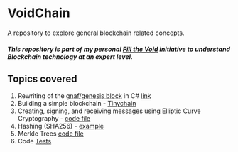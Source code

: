 # VoidChain
A repository to explore general blockchain related concepts.


##### This repository is part of my personal [Fill the Void](https://github.com/cybervoid/fill-the-void) initiative to understand Blockchain technology at an expert level.

## Topics covered
1. Rewriting of the [gnaf/genesis block](https://github.com/Gnaf/GenesisBlockZero) in C# [link](https://github.com/cybervoid/VoidChain/tree/master/VoidChainConsole/VoidChainLib/Blockchains/Voidchain)
2. Building a simple blockchain - [Tinychain](https://github.com/cybervoid/VoidChain/tree/master/VoidChainConsole/VoidChainLib/Blockchains/Tinychain)
3. Creating, signing, and receiving messages using Elliptic Curve Cryptography - [code file](https://github.com/cybervoid/VoidChain/blob/master/VoidChainConsole/VoidChainLib/Cryptography/MessageExchanger.cs)
4. Hashing (SHA256) - [example](https://github.com/cybervoid/VoidChain/blob/5b95b401118b2506fe4279f04eda4852cd9084ec/VoidChainConsole/VoidChainLib/Objects/Extensions.cs#L28)
5. Merkle Trees  [code file](https://github.com/cybervoid/VoidChain/blob/master/VoidChainConsole/VoidChainLib/Objects/Helpers.cs)
6. Code [Tests](https://github.com/cybervoid/VoidChain/blob/master/VoidChainConsole/VoidChainConsole/Program.cs)
